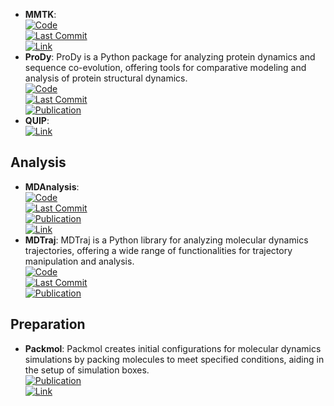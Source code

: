 - **MMTK**:   
	[![Code](https://img.shields.io/github/stars/khinsen/mmtk?style=for-the-badge&logo=github)](https://github.com/khinsen/mmtk)  
	[![Last Commit](https://img.shields.io/github/last-commit/khinsen/mmtk?style=for-the-badge&logo=github)](https://github.com/khinsen/mmtk)  
	[![Link](https://img.shields.io/badge/Link-online-brightgreen?style=for-the-badge&logo=cachet&logoColor=65FF8F)](http://dirac.cnrs-orleans.fr/MMTK/)  
- **ProDy**: ProDy is a Python package for analyzing protein dynamics and sequence co-evolution, offering tools for comparative modeling and analysis of protein structural dynamics.  
	[![Code](https://img.shields.io/github/stars/prody/ProDy?style=for-the-badge&logo=github)](https://github.com/prody/ProDy)  
	[![Last Commit](https://img.shields.io/github/last-commit/prody/ProDy?style=for-the-badge&logo=github)](https://github.com/prody/ProDy)  
	[![Publication](https://img.shields.io/badge/Publication-Citations:906-blue?style=for-the-badge&logo=bookstack)](https://doi.org/10.1093/bioinformatics/btr168)  
- **QUIP**:   
	[![Link](https://img.shields.io/badge/Link-online-brightgreen?style=for-the-badge&logo=cachet&logoColor=65FF8F)](http://libatoms.github.io/QUIP/)  

## **Analysis**
- **MDAnalysis**:   
	[![Code](https://img.shields.io/github/stars/MDAnalysis/mdanalysis?style=for-the-badge&logo=github)](https://github.com/MDAnalysis/mdanalysis)  
	[![Last Commit](https://img.shields.io/github/last-commit/MDAnalysis/mdanalysis?style=for-the-badge&logo=github)](https://github.com/MDAnalysis/mdanalysis)  
	[![Publication](https://img.shields.io/badge/Publication-Citations:934-blue?style=for-the-badge&logo=bookstack)](https://doi.org/10.25080/majora-629e541a-00e)  
	[![Link](https://img.shields.io/badge/Link-online-brightgreen?style=for-the-badge&logo=cachet&logoColor=65FF8F)](http://www.mdanalysis.org/)  
- **MDTraj**: MDTraj is a Python library for analyzing molecular dynamics trajectories, offering a wide range of functionalities for trajectory manipulation and analysis.  
	[![Code](https://img.shields.io/github/stars/mdtraj/mdtraj?style=for-the-badge&logo=github)](https://github.com/mdtraj/mdtraj)  
	[![Last Commit](https://img.shields.io/github/last-commit/mdtraj/mdtraj?style=for-the-badge&logo=github)](https://github.com/mdtraj/mdtraj)  
	[![Publication](https://img.shields.io/badge/Publication-Citations:1651-blue?style=for-the-badge&logo=bookstack)](https://doi.org/10.1016/j.bpj.2015.08.015)  

## **Preparation**
- **Packmol**: Packmol creates initial configurations for molecular dynamics simulations by packing molecules to meet specified conditions, aiding in the setup of simulation boxes.  
	[![Publication](https://img.shields.io/badge/Publication-Citations:6254-blue?style=for-the-badge&logo=bookstack)](https://doi.org/10.1002/jcc.21224)  
	[![Link](https://img.shields.io/badge/Link-online-brightgreen?style=for-the-badge&logo=cachet&logoColor=65FF8F)](https://m3g.github.io/packmol/)  
